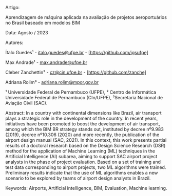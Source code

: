 Artigo:

Aprendizagem de máquina aplicada na avaliação de projetos aeroportuários no Brasil baseado em modelos BIM

Data: Agosto / 2023

Autores:

Ítalo Guedes¹ - italo.guedes@ufpe.br - [https://github.com/igsufpe]

Max Andrade¹ - max.andrade@ufpe.br

Cleber Zanchettin² - cz@cin.ufpe.br - [https://github.com/zanche]

Adriana Rolim³ - adriana.rolim@mpor.gov.br

¹ Universidade Federal de Pernambuco (UFPE), ² Centro de Informática Universidade Federal de Pernambuco (CIn/UFPE), ³Secretaria Nacional de Aviação Civil (SAC).

Abstract: 
In a country with continental dimensions like Brazil, air transport plays a strategic role in the development of the country. In recent years, initiatives have been promoted to boost the development of air transport, among which the BIM BR strategy stands out, instituted by decree nº9.983 (2019), decree nº10.306 (2020) and more recently, the publication of the airport design manual (SAC, 2021). In this context, this work presents partial results of a doctoral research based on the Design Science Research (DSR) method for the application of Machine Learning (ML) techniques in the Artificial Intelligence (AI) subarea, aiming to support SAC airport project analysts in the phase of project evaluation. Based on a set of training and test data corresponding to airport projects, two ML algorithms were trained. Preliminary results indicate that the use of ML algorithms enables a new scenario to be explored by teams of airport design analysts in Brazil.

Keywords: Airports, Artificial intelligence, BIM, Evaluation, Machine learning.
